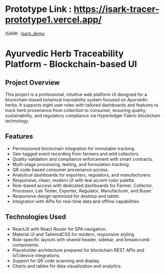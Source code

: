 # Prototype Link : https://isark-tracer-prototype1.vercel.app/
ISARK -[Isark_demo](https://isark-tracer-prototype1.vercel.app/)
# Ayurvedic Herb Traceability Platform - Blockchain-based UI

## Project Overview
This project is a professional, intuitive web platform UI designed for a blockchain-based botanical traceability system focused on Ayurvedic herbs. It supports eight user roles with tailored dashboards and features to track herb provenance from collection to consumer, ensuring quality, sustainability, and regulatory compliance via Hyperledger Fabric blockchain technology.

## Features
- Permissioned blockchain integration for immutable tracking.
- Geo-tagged event recording from farmers and wild collectors.
- Quality validation and compliance enforcement with smart contracts.
- Multi-stage processing, testing, and formulation tracking.
- QR code-based consumer provenance access.
- Analytical dashboards for exporters, regulators, and manufacturers.
- Responsive, clean, modern UI with teal accent color palette.
- Role-based access with dedicated dashboards for Farmer, Collector, Processor, Lab Tester, Exporter, Regulator, Manufacturer, and Buyer.
- Responsive design optimized for desktop and tablet.
- Integration with APIs for real-time data and offline capabilities.

## Technologies Used
- ReactJS with React Router for SPA navigation.
- Material UI and TailwindCSS for modern, responsive styling.
- Role-specific layouts with shared header, sidebar, and breadcrumb components.
- Placeholder architecture prepared for blockchain REST APIs and IoT/device integrations.
- Support for QR code scanning and display.
- Charts and tables for data visualization and analytics.
